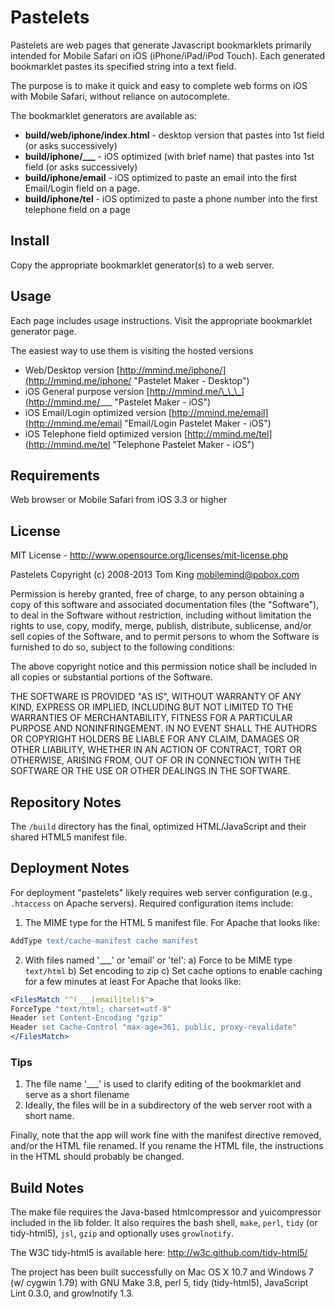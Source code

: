 # Pastelets
Pastelets are web pages that generate Javascript bookmarklets primarily intended for Mobile Safari on iOS (iPhone/iPad/iPod Touch).
Each generated bookmarklet pastes its specified string into a text field.

The purpose is to make it quick and easy to complete web forms on iOS with Mobile Safari, without reliance on autocomplete.

The bookmarklet generators are available as:

+ **build/web/iphone/index.html** - desktop version that pastes into 1st field (or asks successively)
+ <b>build/iphone/\_\_\_</b> - iOS optimized (with brief name) that pastes into 1st field (or asks successively)
+ **build/iphone/email** - iOS optimized to paste an email into the first Email/Login field on a page.
+ **build/iphone/tel** - iOS optimized to paste a phone number into the first telephone field on a page

## Install
Copy the appropriate bookmarklet generator(s) to a web server.

## Usage
Each page includes usage instructions. Visit the appropriate bookmarklet generator page.

The easiest way to use them is visiting the hosted versions

+ Web/Desktop version [http://mmind.me/iphone/](http://mmind.me/iphone/ "Pastelet Maker - Desktop")
+ iOS General purpose version [http://mmind.me/\_\_\_](http://mmind.me/___ "Pastelet Maker - iOS")
+ iOS Email\/Login optimized version [http://mmind.me/email](http://mmind.me/email "Email/Login Pastelet Maker - iOS")
+ iOS Telephone field optimized version [http://mmind.me/tel](http://mmind.me/tel "Telephone Pastelet Maker - iOS")

## Requirements
Web browser or Mobile Safari from iOS 3.3 or higher

## License
MIT License - <http://www.opensource.org/licenses/mit-license.php>

Pastelets
Copyright (c) 2008-2013 Tom King  <mobilemind@pobox.com>

Permission is hereby granted, free of charge, to any person obtaining
a copy of this software and associated documentation files (the
"Software"), to deal in the Software without restriction, including
without limitation the rights to use, copy, modify, merge, publish,
distribute, sublicense, and/or sell copies of the Software, and to
permit persons to whom the Software is furnished to do so, subject to
the following conditions:

The above copyright notice and this permission notice shall be
included in all copies or substantial portions of the Software.

THE SOFTWARE IS PROVIDED "AS IS", WITHOUT WARRANTY OF ANY KIND,
EXPRESS OR IMPLIED, INCLUDING BUT NOT LIMITED TO THE WARRANTIES OF
MERCHANTABILITY, FITNESS FOR A PARTICULAR PURPOSE AND
NONINFRINGEMENT. IN NO EVENT SHALL THE AUTHORS OR COPYRIGHT HOLDERS BE
LIABLE FOR ANY CLAIM, DAMAGES OR OTHER LIABILITY, WHETHER IN AN ACTION
OF CONTRACT, TORT OR OTHERWISE, ARISING FROM, OUT OF OR IN CONNECTION
WITH THE SOFTWARE OR THE USE OR OTHER DEALINGS IN THE SOFTWARE.

## Repository Notes
The `/build` directory has the final, optimized HTML/JavaScript and their shared HTML5 manifest file.

## Deployment Notes
For deployment "pastelets" likely requires web server configuration (e.g., `.htaccess` on Apache servers).
Required configuration items include:

1. The MIME type for the HTML 5 manifest file. For Apache that looks like:
````apache
AddType text/cache-manifest cache manifest
````

2. With files named '\_\_\_' or 'email' or 'tel':
    a) Force to be MIME type `text/html`
    b) Set encoding to zip
    c) Set cache options to enable caching for a few minutes at least
For Apache that looks like:
````apache
<FilesMatch "^(___|email|tel)$">
ForceType "text/html; charset=utf-8"
Header set Content-Encoding "gzip"
Header set Cache-Control "max-age=361, public, proxy-revalidate"
</FilesMatch>
````

### Tips
1. The file name '\_\_\_' is used to clarify editing of the bookmarklet and serve as a short filename
2. Ideally, the files will be in a subdirectory of the web server root with a short name.

Finally, note that the app will work fine with the manifest directive removed, and/or the HTML file renamed.
If you rename the HTML file, the instructions in the HTML should probably be changed.

## Build Notes
The make file requires the Java-based htmlcompressor and yuicompressor included in the lib
folder. It also requires the bash shell, `make`, `perl`, `tidy` (or tidy-html5), `jsl`,
`gzip` and optionally uses `growlnotify`.

The W3C tidy-html5 is available here: <http://w3c.github.com/tidy-html5/>

The project has been built successfully on Mac OS X 10.7 and Windows 7 (w/ cygwin 1.79)
with GNU Make 3.8, perl 5, tidy (tidy-html5), JavaScript Lint 0.3.0, and growlnotify 1.3.
